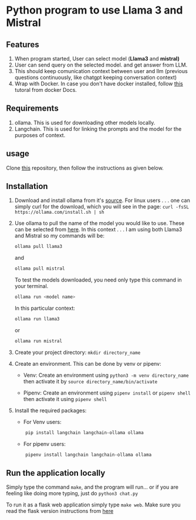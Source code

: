 # Python program to use Llama 3 and Mistral

## Features

1. When program started, User can select model (**Llama3** and **mistral)**
2. User can send query on the selected model. and get answer from LLM.
3. This should keep comunication context between user and llm (previous questions continuously, like chatgpt keeping conversation context)
4. Wrap with Docker. In case you don't have docker installed, follow [this](https://docs.docker.com/desktop/install/mac-install/) tutoral from docker Docs.

## Requirements

1. ollama. This is used for downloading other models locally.
2. Langchain. This is used for linking the prompts and the model for the purposes of context.

## usage

Clone [this](https://github.com/thesmartcoder7/llama_mistral.git) repository, then follow the instructions as given below.

## Installation

1. Download and install ollama from it's [source](https://ollama.com/download). For linux users . . . one can simply curl for the download, which you will see in the page: `curl -fsSL https://ollama.com/install.sh | sh`
2. Use ollama to pull the name of the model you would like to use. These can be selected from [here](https://github.com/ollama/ollama). In this context . . . I am using both Llama3 and Mistral so my commands will be:

   ```bash
   ollama pull llama3
   ```

   and

   ```bash
   ollama pull mistral
   ```

   To test the models downloaded, you need only type this command in your terminal.

   ```bash
   ollama run <model name>
   ```

   In this particular context:

   ```bash
   ollama run llama3
   ```

   or

   ```bash
   ollama run mistral
   ```

3. Create your project directory: `mkdir directory_name`
4. Create an environment. This can be done by venv or pipenv:

   - Venv: Create an environment using `python3 -m venv directory_name` then activate it by `source directory_name/bin/activate`

   - Pipenv: Create an environment using `pipenv install` or `pipenv shell` then activate it using `pipenv shell`

5. Install the required packages:

   - For Venv users:

   ```bash
       pip install langchain langchain-ollama ollama
   ```

   - For pipenv users:

   ```bash
       pipenv install langchain langchain-ollama ollama
   ```

## Run the application locally

Simply type the command `make`, and the program will run... or if you are feeling like doing more typing, just do `python3 chat.py`

To run it as a flask web application simply type `make web`. Make sure you read the flask version instructions from [here](./API.md)
